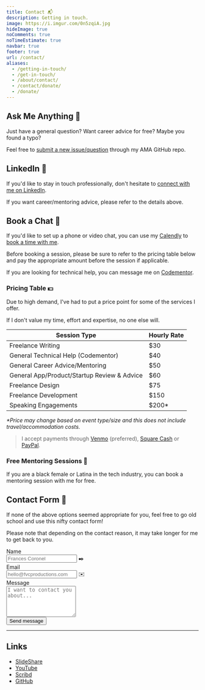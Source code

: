 ```yaml
---
title: Contact 📬
description: Getting in touch.
image: https://i.imgur.com/0n5zqiA.jpg
hideImage: true
noComments: true
noTimeEstimate: true
navbar: true
footer: true
url: /contact/
aliases:
  - /getting-in-touch/
  - /get-in-touch/
  - /about/contact/
  - /contact/donate/
  - /donate/
---
```


## Ask Me Anything 🤔️

Just have a general question? Want career advice for free? Maybe you found a typo?

Feel free to [submit a new issue/question](https://github.com/fvcproductions/ama/issues/new) through my AMA GitHub repo.

## LinkedIn 💼️

If you'd like to stay in touch professionally, don't hesitate to [connect with me on LinkedIn](https://linkedin.com/in/fvcproductions).

If you want career/mentoring advice, please refer to the details above.

## Book a Chat 📅

If you'd like to set up a phone or video chat, you can use my [Calendly](https://calendly.com/fvcproductions) to <a href="" onclick="Calendly.showPopupWidget('https://calendly.com/fvcproductions/30min');return false;">book a time with me</a>.

Before booking a session, please be sure to refer to the pricing table below and pay the appropriate amount before the session if applicable.

If you are looking for technical help, you can message me on [Codementor](https://www.codementor.io/fvcproductions).

### Pricing Table 💵

Due to high demand, I've had to put a price point for some of the services I offer.

If I don't value my time, effort and expertise, no one else will.

| Session Type                                | Hourly Rate |
| ------------------------------------------- | ----------- |
| Freelance Writing                           | $30         |
| General Technical Help (Codementor)         | $40         |
| General Career Advice/Mentoring             | $50         |
| General App/Product/Startup Review & Advice | $60         |
| Freelance Design                            | $75         |
| Freelance Development                       | $150        |
| Speaking Engagements                        | $200*       |

_\*Price may change based on event type/size and this does not include travel/accommodation costs._

> I accept payments through [Venmo](https://venmo.com/fvcproductions) (preferred), [Square Cash](https://cash.me/$fvcprdxs) or [PayPal](https://paypal.me/fvcproductions).

### Free Mentoring Sessions 💛️

If you are a black female or Latina in the tech industry, you can book a mentoring session with me for free.

## Contact Form 📼

If none of the above options seemed appropriate for you, feel free to go old school and use this nifty contact form!

Please note that depending on the contact reason, it may take longer for me to get back to you.

<div class="contact-form">
  <form method="POST" action="https://formspree.io/hello@fvcproductions.com">
    <input type="hidden" name="_subject" value="FVCproductions - New Contact Message">
    <div class="field">
      <label class="label">Name</label>
      <div class="control has-icons-left">
        <input class="input" aria-label="Name" autocomplete="on" type="text" name="name" placeholder="Frances Coronel">
        <span class="icon is-left">
          ✒️
        </span>
      </div>
    </div>
    <div class="field">
      <label class="label">Email</label>
      <div class="control has-icons-left">
        <input class="input" aria-label="Email" autocomplete="on" type="email" name="email" placeholder="hello@fvcproductions.com">
        <span class="icon is-left">
          ✉️
        </span>
      </div>
    </div>
    <div class="field">
      <label class="label">Message</label>
      <div class="control">
        <textarea class="textarea" aria-label="Message" spellcheck="true" rows="5" name="message" id="message" placeholder="I want to contact you about..."></textarea>
      </div>
    </div>
    <div class="field">
      <div class="control">
        <button type="submit" class="button is-link">Send message</button>
      </div>
    </div>
  </form>
</div>

<!-- Calendly link widget begin -->
<link href="https://assets.calendly.com/assets/external/widget.css" rel="stylesheet">
<script src="https://assets.calendly.com/assets/external/widget.js" type="text/javascript"></script>
<!-- Calendly link widget end -->

---

## Links

- [SlideShare](https://www.slideshare.net/FVCproductions)
- [YouTube](https://www.youtube.com/user/fvcproductions2013)
- [Scribd](https://www.scribd.com/user/194063411/FVCproductions)
- [GitHub](https://github.com/fvcproductions)